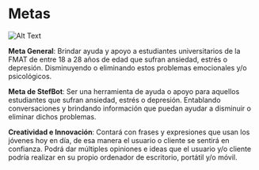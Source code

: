 # Metas

![Alt Text](https://github.com/Fismael18/StefBot/blob/main/Imagenes%20StefBot/01.jpg)

**Meta General**: Brindar ayuda y apoyo a estudiantes universitarios de la FMAT de entre 18 a 28 años de edad que sufran ansiedad, estrés o depresión. Disminuyendo o eliminando estos problemas emocionales y/o psicológicos.

**Meta de StefBot**: Ser una herramienta de ayuda o apoyo para aquellos estudiantes que sufran ansiedad, estrés o depresión. Entablando conversaciones y brindando información que puedan ayudar a disminuir o eliminar dichos problemas.

**Creatividad e Innovación**: Contará con frases y expresiones que usan los jóvenes hoy en día, de esa manera el usuario o cliente se sentirá en confianza. Podrá dar múltiples opiniones e ideas que el usuario y/o cliente podría realizar en su propio ordenador de escritorio, portátil y/o móvil.
